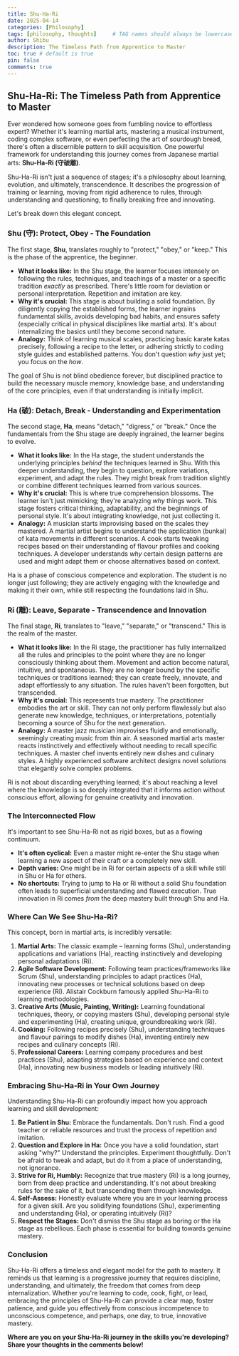 ```yaml
---
title: Shu-Ha-Ri
date: 2025-04-14
categories: [Philosophy]
tags: [philosophy, thoughts]     # TAG names should always be lowercase
author: Shibu
description: The Timeless Path from Apprentice to Master
toc: true # default is true
pin: false
comments: true
---
```


## Shu-Ha-Ri: The Timeless Path from Apprentice to Master

Ever wondered how someone goes from fumbling novice to effortless expert? Whether it's learning martial arts, mastering a musical instrument, coding complex software, or even perfecting the art of sourdough bread, there's often a discernible pattern to skill acquisition. One powerful framework for understanding this journey comes from Japanese martial arts: **Shu-Ha-Ri (守破離)**.

Shu-Ha-Ri isn't just a sequence of stages; it's a philosophy about learning, evolution, and ultimately, transcendence. It describes the progression of training or learning, moving from rigid adherence to rules, through understanding and questioning, to finally breaking free and innovating.

Let's break down this elegant concept.

### Shu (守): Protect, Obey - The Foundation

The first stage, **Shu**, translates roughly to "protect," "obey," or "keep." This is the phase of the apprentice, the beginner.

*   **What it looks like:** In the Shu stage, the learner focuses intensely on following the rules, techniques, and teachings of a master or a specific tradition *exactly* as prescribed. There's little room for deviation or personal interpretation. Repetition and imitation are key.
*   **Why it's crucial:** This stage is about building a solid foundation. By diligently copying the established forms, the learner ingrains fundamental skills, avoids developing bad habits, and ensures safety (especially critical in physical disciplines like martial arts). It's about internalizing the basics until they become second nature.
*   **Analogy:** Think of learning musical scales, practicing basic karate katas precisely, following a recipe to the letter, or adhering strictly to coding style guides and established patterns. You don't question *why* just yet; you focus on the *how*.

The goal of Shu is not blind obedience forever, but disciplined practice to build the necessary muscle memory, knowledge base, and understanding of the core principles, even if that understanding is initially implicit.

### Ha (破): Detach, Break - Understanding and Experimentation

The second stage, **Ha**, means "detach," "digress," or "break." Once the fundamentals from the Shu stage are deeply ingrained, the learner begins to evolve.

*   **What it looks like:** In the Ha stage, the student understands the underlying principles *behind* the techniques learned in Shu. With this deeper understanding, they begin to question, explore variations, experiment, and adapt the rules. They might break from tradition slightly or combine different techniques learned from various sources.
*   **Why it's crucial:** This is where true comprehension blossoms. The learner isn't just mimicking; they're analyzing *why* things work. This stage fosters critical thinking, adaptability, and the beginnings of personal style. It's about integrating knowledge, not just collecting it.
*   **Analogy:** A musician starts improvising based on the scales they mastered. A martial artist begins to understand the application (bunkai) of kata movements in different scenarios. A cook starts tweaking recipes based on their understanding of flavour profiles and cooking techniques. A developer understands *why* certain design patterns are used and might adapt them or choose alternatives based on context.

Ha is a phase of conscious competence and exploration. The student is no longer just following; they are actively engaging with the knowledge and making it their own, while still respecting the foundations laid in Shu.

### Ri (離): Leave, Separate - Transcendence and Innovation

The final stage, **Ri**, translates to "leave," "separate," or "transcend." This is the realm of the master.

*   **What it looks like:** In the Ri stage, the practitioner has fully internalized all the rules and principles to the point where they are no longer consciously thinking about them. Movement and action become natural, intuitive, and spontaneous. They are no longer bound by the specific techniques or traditions learned; they can create freely, innovate, and adapt effortlessly to any situation. The rules haven't been forgotten, but transcended.
*   **Why it's crucial:** This represents true mastery. The practitioner embodies the art or skill. They can not only perform flawlessly but also generate new knowledge, techniques, or interpretations, potentially becoming a source of Shu for the next generation.
*   **Analogy:** A master jazz musician improvises fluidly and emotionally, seemingly creating music from thin air. A seasoned martial arts master reacts instinctively and effectively without needing to recall specific techniques. A master chef invents entirely new dishes and culinary styles. A highly experienced software architect designs novel solutions that elegantly solve complex problems.

Ri is not about discarding everything learned; it's about reaching a level where the knowledge is so deeply integrated that it informs action without conscious effort, allowing for genuine creativity and innovation.

### The Interconnected Flow

It's important to see Shu-Ha-Ri not as rigid boxes, but as a flowing continuum.
*   **It's often cyclical:** Even a master might re-enter the Shu stage when learning a new aspect of their craft or a completely new skill.
*   **Depth varies:** One might be in Ri for certain aspects of a skill while still in Shu or Ha for others.
*   **No shortcuts:** Trying to jump to Ha or Ri without a solid Shu foundation often leads to superficial understanding and flawed execution. True innovation in Ri comes *from* the deep mastery built through Shu and Ha.

### Where Can We See Shu-Ha-Ri?

This concept, born in martial arts, is incredibly versatile:

1.  **Martial Arts:** The classic example – learning forms (Shu), understanding applications and variations (Ha), reacting instinctively and developing personal adaptations (Ri).
2.  **Agile Software Development:** Following team practices/frameworks like Scrum (Shu), understanding principles to adapt practices (Ha), innovating new processes or technical solutions based on deep experience (Ri). Alistair Cockburn famously applied Shu-Ha-Ri to learning methodologies.
3.  **Creative Arts (Music, Painting, Writing):** Learning foundational techniques, theory, or copying masters (Shu), developing personal style and experimenting (Ha), creating unique, groundbreaking work (Ri).
4.  **Cooking:** Following recipes precisely (Shu), understanding techniques and flavour pairings to modify dishes (Ha), inventing entirely new recipes and culinary concepts (Ri).
5.  **Professional Careers:** Learning company procedures and best practices (Shu), adapting strategies based on experience and context (Ha), innovating new business models or leading intuitively (Ri).

### Embracing Shu-Ha-Ri in Your Own Journey

Understanding Shu-Ha-Ri can profoundly impact how you approach learning and skill development:

1.  **Be Patient in Shu:** Embrace the fundamentals. Don't rush. Find a good teacher or reliable resources and trust the process of repetition and imitation.
2.  **Question and Explore in Ha:** Once you have a solid foundation, start asking "why?" Understand the principles. Experiment thoughtfully. Don't be afraid to tweak and adapt, but do it from a place of understanding, not ignorance.
3.  **Strive for Ri, Humbly:** Recognize that true mastery (Ri) is a long journey, born from deep practice and understanding. It's not about breaking rules for the sake of it, but transcending them through knowledge.
4.  **Self-Assess:** Honestly evaluate where you are in your learning process for a given skill. Are you solidifying foundations (Shu), experimenting and understanding (Ha), or operating intuitively (Ri)?
5.  **Respect the Stages:** Don't dismiss the Shu stage as boring or the Ha stage as rebellious. Each phase is essential for building towards genuine mastery.

### Conclusion

Shu-Ha-Ri offers a timeless and elegant model for the path to mastery. It reminds us that learning is a progressive journey that requires discipline, understanding, and ultimately, the freedom that comes from deep internalization. Whether you're learning to code, cook, fight, or lead, embracing the principles of Shu-Ha-Ri can provide a clear map, foster patience, and guide you effectively from conscious incompetence to unconscious competence, and perhaps, one day, to true, innovative mastery.

**Where are you on your Shu-Ha-Ri journey in the skills you're developing? Share your thoughts in the comments below!**
